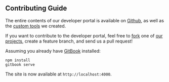 ## Contributing Guide

The entire contents of our developer portal is available on [Github](https://github.com/joomlatools/developer.joomlatools.com), as well as the [custom tools](https://github.com/joomlatools/) we created.

If you want to contribute to the developer portal, feel free to [fork](https://help.github.com/articles/fork-a-repo) one of [our projects](https://github.com/joomlatools/), create a feature branch, and send us a pull request!

Assuming you already have [GitBook](https://github.com/GitbookIO/gitbook) installed:

    npm install
    gitbook serve

The site is now available at ```http://localhost:4000```.
